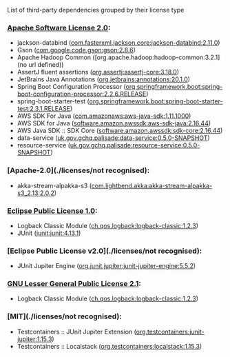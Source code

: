 List of third-party dependencies grouped by their license type

### [Apache Software License 2.0](./licenses/apache_software_license_2.0.txt):
* jackson-databind ([com.fasterxml.jackson.core:jackson-databind:2.11.0](http://github.com/FasterXML/jackson))
* Gson ([com.google.code.gson:gson:2.8.6](https://github.com/google/gson/gson))
* Apache Hadoop Common ([org.apache.hadoop:hadoop-common:3.2.1](no url defined))
* AssertJ fluent assertions ([org.assertj:assertj-core:3.18.0](https://assertj.github.io/doc/assertj-core/))
* JetBrains Java Annotations ([org.jetbrains:annotations:20.1.0](https://github.com/JetBrains/java-annotations))
* Spring Boot Configuration Processor ([org.springframework.boot:spring-boot-configuration-processor:2.2.6.RELEASE](https://projects.spring.io/spring-boot/#/spring-boot-parent/spring-boot-tools/spring-boot-configuration-processor))
* spring-boot-starter-test ([org.springframework.boot:spring-boot-starter-test:2.3.1.RELEASE](https://spring.io/projects/spring-boot))
* AWS SDK For Java ([com.amazonaws:aws-java-sdk:1.11.1000](https://aws.amazon.com/sdkforjava))
* AWS SDK for Java ([software.amazon.awssdk:aws-sdk-java:2.16.44](https://aws.amazon.com/sdkforjava))
* AWS Java SDK :: SDK Core ([software.amazon.awssdk:sdk-core:2.16.44](https://aws.amazon.com/sdkforjava))
* data-service ([uk.gov.gchq.palisade:data-service:0.5.0-SNAPSHOT](https://github.com/gchq/Palisade-services/tree/develop/data-service))
* resource-service ([uk.gov.gchq.palisade:resource-service:0.5.0-SNAPSHOT](https://github.com/gchq/Palisade-services/tree/develop/resource-service))

### [Apache-2.0](./licenses/not recognised):
* akka-stream-alpakka-s3 ([com.lightbend.akka:akka-stream-alpakka-s3_2.13:2.0.2](https://doc.akka.io/docs/alpakka/current))

### [Eclipse Public License 1.0](./licenses/eclipse_public_license_1.0.html):
* Logback Classic Module ([ch.qos.logback:logback-classic:1.2.3](http://logback.qos.ch/logback-classic))
* JUnit ([junit:junit:4.13.1](http://junit.org))

### [Eclipse Public License v2.0](./licenses/not recognised):
* JUnit Jupiter Engine ([org.junit.jupiter:junit-jupiter-engine:5.5.2](https://junit.org/junit5/))

### [GNU Lesser General Public License 2.1](./licenses/gnu_lgpl_2.1.html):
* Logback Classic Module ([ch.qos.logback:logback-classic:1.2.3](http://logback.qos.ch/logback-classic))

### [MIT](./licenses/not recognised):
* Testcontainers :: JUnit Jupiter Extension ([org.testcontainers:junit-jupiter:1.15.3](https://testcontainers.org))
* Testcontainers :: Localstack ([org.testcontainers:localstack:1.15.3](https://testcontainers.org))
